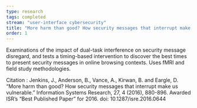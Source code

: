 ```yaml
---
type: research
tags: completed
stream: "user-interface cybersecurity"
title: "More harm than good? How security messages that interrupt make us vulnerable"
order: 1
---
```


Examinations of the impact of dual-task interference on security message disregard, and tests a timing-based intervention to discover the best times to present security messages in online browsing contexts. Uses fMRI and field study methodologies.

Citation
: Jenkins, J., Anderson, B., Vance, A., Kirwan, B. and Eargle, D. “More harm than good? How security messages that interrupt make us vulnerable.” Information Systems Research, 27, 4 (2016), 880-896. Awarded ISR’s “Best Published Paper” for 2016. doi: 10.1287/isre.2016.0644
